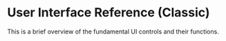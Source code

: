 # User Interface Reference (Classic)

This is a brief overview of the fundamental UI controls and their functions.